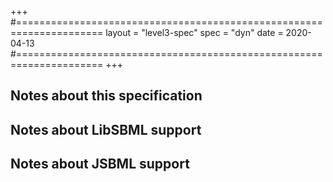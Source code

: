 +++
#=====================================================================
layout = "level3-spec"
spec   = "dyn"
date   = 2020-04-13
#=====================================================================
+++

## Notes about this specification


## Notes about LibSBML support


## Notes about JSBML support
